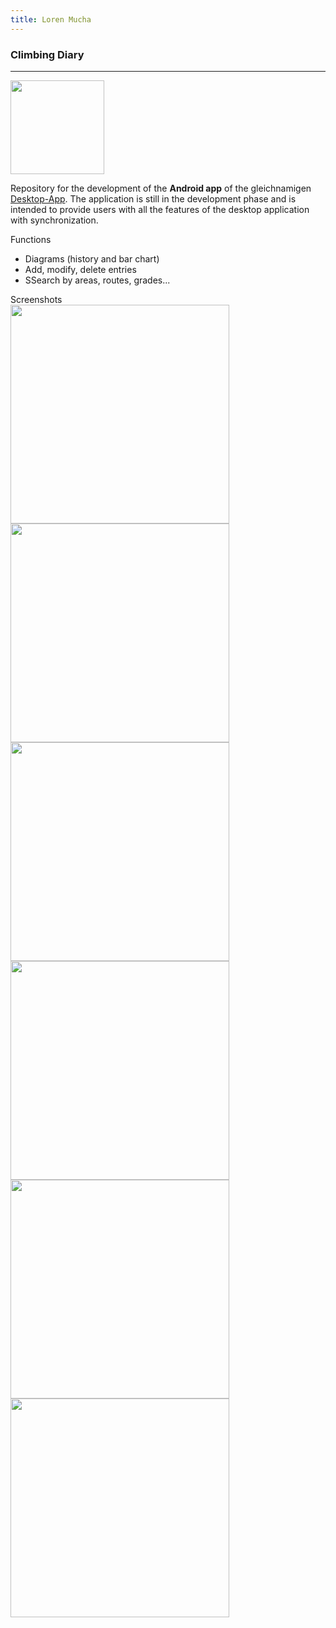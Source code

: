 ```yaml
---
title: Loren Mucha
---
```

<h3 id="modal-title" class="text-base font-semibold leading-6 text-gray-900">
Climbing Diary
</h3>

___

<img class="rounded-t-lg p-5" src="/img/monitor/logo.svg" loading="lazy" width="150" />

Repository for the development of the **Android app** of the
gleichnamigen <a class="active-link" href="https://github.com/LorenMucha/Climbing-Diary" target="_blank">Desktop-App</a>.
The application is still in the development phase and is intended to provide users with all the features of the desktop application with synchronization.

<div class="mt-3 font-bold">Functions</div>
<ul class="list-disc">
<li>Diagrams (history and bar chart)</li>
<li>Add, modify, delete entries</li>
<li>SSearch by areas, routes, grades...</li>
</ul>

<div class="mt-3 font-bold">Screenshots</div>

<img class="rounded-t-lg p-3" src="/img/monitor/barchart.png" width="350" />
<img class="rounded-t-lg p-3" src="/img/monitor/tabelle.png" width="350" />
<img class="rounded-t-lg p-3" src="/img/monitor/linechart.png" width="350" />
<img class="rounded-t-lg p-3" src="/img/monitor/routen.png" width="350" />
<img class="rounded-t-lg p-3" src="/img/monitor/projects.png" width="350" />
<img class="rounded-t-lg p-3" src="/img/monitor/filter.png" width="350" />
